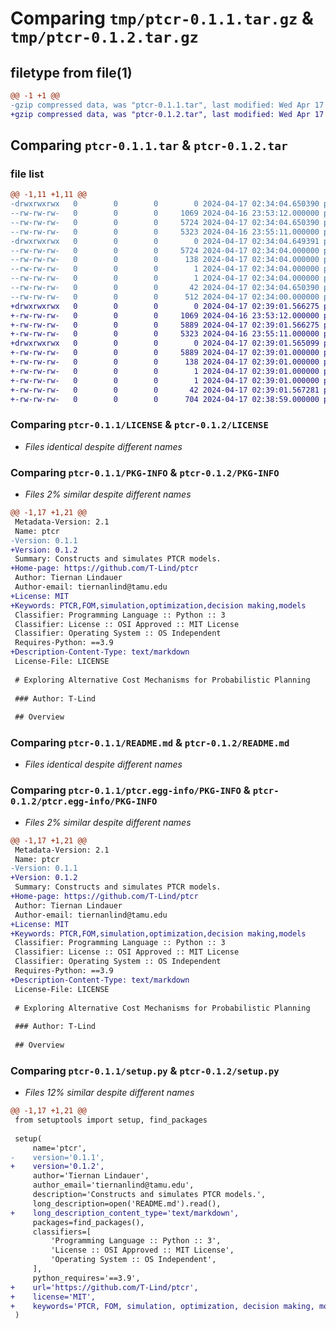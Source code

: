 # Comparing `tmp/ptcr-0.1.1.tar.gz` & `tmp/ptcr-0.1.2.tar.gz`

## filetype from file(1)

```diff
@@ -1 +1 @@
-gzip compressed data, was "ptcr-0.1.1.tar", last modified: Wed Apr 17 02:34:04 2024, max compression
+gzip compressed data, was "ptcr-0.1.2.tar", last modified: Wed Apr 17 02:39:01 2024, max compression
```

## Comparing `ptcr-0.1.1.tar` & `ptcr-0.1.2.tar`

### file list

```diff
@@ -1,11 +1,11 @@
-drwxrwxrwx   0        0        0        0 2024-04-17 02:34:04.650390 ptcr-0.1.1/
--rw-rw-rw-   0        0        0     1069 2024-04-16 23:53:12.000000 ptcr-0.1.1/LICENSE
--rw-rw-rw-   0        0        0     5724 2024-04-17 02:34:04.650390 ptcr-0.1.1/PKG-INFO
--rw-rw-rw-   0        0        0     5323 2024-04-16 23:55:11.000000 ptcr-0.1.1/README.md
-drwxrwxrwx   0        0        0        0 2024-04-17 02:34:04.649391 ptcr-0.1.1/ptcr.egg-info/
--rw-rw-rw-   0        0        0     5724 2024-04-17 02:34:04.000000 ptcr-0.1.1/ptcr.egg-info/PKG-INFO
--rw-rw-rw-   0        0        0      138 2024-04-17 02:34:04.000000 ptcr-0.1.1/ptcr.egg-info/SOURCES.txt
--rw-rw-rw-   0        0        0        1 2024-04-17 02:34:04.000000 ptcr-0.1.1/ptcr.egg-info/dependency_links.txt
--rw-rw-rw-   0        0        0        1 2024-04-17 02:34:04.000000 ptcr-0.1.1/ptcr.egg-info/top_level.txt
--rw-rw-rw-   0        0        0       42 2024-04-17 02:34:04.650390 ptcr-0.1.1/setup.cfg
--rw-rw-rw-   0        0        0      512 2024-04-17 02:34:00.000000 ptcr-0.1.1/setup.py
+drwxrwxrwx   0        0        0        0 2024-04-17 02:39:01.566275 ptcr-0.1.2/
+-rw-rw-rw-   0        0        0     1069 2024-04-16 23:53:12.000000 ptcr-0.1.2/LICENSE
+-rw-rw-rw-   0        0        0     5889 2024-04-17 02:39:01.566275 ptcr-0.1.2/PKG-INFO
+-rw-rw-rw-   0        0        0     5323 2024-04-16 23:55:11.000000 ptcr-0.1.2/README.md
+drwxrwxrwx   0        0        0        0 2024-04-17 02:39:01.565099 ptcr-0.1.2/ptcr.egg-info/
+-rw-rw-rw-   0        0        0     5889 2024-04-17 02:39:01.000000 ptcr-0.1.2/ptcr.egg-info/PKG-INFO
+-rw-rw-rw-   0        0        0      138 2024-04-17 02:39:01.000000 ptcr-0.1.2/ptcr.egg-info/SOURCES.txt
+-rw-rw-rw-   0        0        0        1 2024-04-17 02:39:01.000000 ptcr-0.1.2/ptcr.egg-info/dependency_links.txt
+-rw-rw-rw-   0        0        0        1 2024-04-17 02:39:01.000000 ptcr-0.1.2/ptcr.egg-info/top_level.txt
+-rw-rw-rw-   0        0        0       42 2024-04-17 02:39:01.567281 ptcr-0.1.2/setup.cfg
+-rw-rw-rw-   0        0        0      704 2024-04-17 02:38:59.000000 ptcr-0.1.2/setup.py
```

### Comparing `ptcr-0.1.1/LICENSE` & `ptcr-0.1.2/LICENSE`

 * *Files identical despite different names*

### Comparing `ptcr-0.1.1/PKG-INFO` & `ptcr-0.1.2/PKG-INFO`

 * *Files 2% similar despite different names*

```diff
@@ -1,17 +1,21 @@
 Metadata-Version: 2.1
 Name: ptcr
-Version: 0.1.1
+Version: 0.1.2
 Summary: Constructs and simulates PTCR models.
+Home-page: https://github.com/T-Lind/ptcr
 Author: Tiernan Lindauer
 Author-email: tiernanlind@tamu.edu
+License: MIT
+Keywords: PTCR,FOM,simulation,optimization,decision making,models
 Classifier: Programming Language :: Python :: 3
 Classifier: License :: OSI Approved :: MIT License
 Classifier: Operating System :: OS Independent
 Requires-Python: ==3.9
+Description-Content-Type: text/markdown
 License-File: LICENSE
 
 # Exploring Alternative Cost Mechanisms for Probabilistic Planning
 
 ### Author: T-Lind
 
 ## Overview
```

### Comparing `ptcr-0.1.1/README.md` & `ptcr-0.1.2/README.md`

 * *Files identical despite different names*

### Comparing `ptcr-0.1.1/ptcr.egg-info/PKG-INFO` & `ptcr-0.1.2/ptcr.egg-info/PKG-INFO`

 * *Files 2% similar despite different names*

```diff
@@ -1,17 +1,21 @@
 Metadata-Version: 2.1
 Name: ptcr
-Version: 0.1.1
+Version: 0.1.2
 Summary: Constructs and simulates PTCR models.
+Home-page: https://github.com/T-Lind/ptcr
 Author: Tiernan Lindauer
 Author-email: tiernanlind@tamu.edu
+License: MIT
+Keywords: PTCR,FOM,simulation,optimization,decision making,models
 Classifier: Programming Language :: Python :: 3
 Classifier: License :: OSI Approved :: MIT License
 Classifier: Operating System :: OS Independent
 Requires-Python: ==3.9
+Description-Content-Type: text/markdown
 License-File: LICENSE
 
 # Exploring Alternative Cost Mechanisms for Probabilistic Planning
 
 ### Author: T-Lind
 
 ## Overview
```

### Comparing `ptcr-0.1.1/setup.py` & `ptcr-0.1.2/setup.py`

 * *Files 12% similar despite different names*

```diff
@@ -1,17 +1,21 @@
 from setuptools import setup, find_packages
 
 setup(
     name='ptcr',
-    version='0.1.1',
+    version='0.1.2',
     author='Tiernan Lindauer',
     author_email='tiernanlind@tamu.edu',
     description='Constructs and simulates PTCR models.',
     long_description=open('README.md').read(),
+    long_description_content_type='text/markdown',
     packages=find_packages(),
     classifiers=[
         'Programming Language :: Python :: 3',
         'License :: OSI Approved :: MIT License',
         'Operating System :: OS Independent',
     ],
     python_requires='==3.9',
+    url='https://github.com/T-Lind/ptcr',
+    license='MIT',
+    keywords='PTCR, FOM, simulation, optimization, decision making, models'
 )
```

